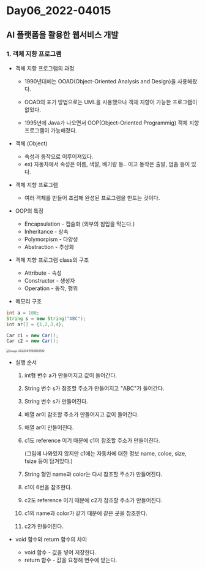# Day06_2022-04015

## AI 플랫폼을 활용한 웹서비스 개발

### 1. 객체 지향 프로그램

- 객체 지향 프로그램의 과정

  - 1990년대에는 OOAD(Object-Oriented Analysis and Design)을 사용해왔다.

  - OOAD의 표기 방법으로는 UML을 사용했으나 객체 지향이 가능한 프로그램이 없었다.

  - 1995년에 Java가 나오면서 OOP(Object-Oriented Programmig) 객체 지향 프로그램이 가능해졌다.

- 객체 (Object)

  - 속성과 동작으로 이루어져있다.
  - ex) 자동차에서 속성은 이름, 색깔, 배기량 등.. 이고 동작은 출발, 멈춤 등이 있다.

- 객체 지향 프로그램

  - 여러 객체를 만들어 조립해 완성된 프로그램을 만드는 것이다.

- OOP의 특징
  - Encapsulation - 캡슐화 (외부의 침입을 막는다.)
  - Inheritance - 상속
  - Polymorpism - 다양성
  - Abstraction - 추상화
- 객체 지향 프로그램 class의 구조
  - Attribute - 속성
  - Constructor - 생성자
  - Operation - 동작, 행위
- 메모리 구조

```java
int a = 100;
String s = new String("ABC");
int ar[] = {1,2,3,4};

Car c1 = new Car();
Car c2 = new Car();
```

<img src="C:\Users\hasun\AppData\Roaming\Typora\typora-user-images\image-20220415150953512.png" alt="image-20220415150953512" style="zoom:50%;" />

- 실행 순서

  1. int형 변수 a가 만들어지고 값이 들어간다.

  2. String 변수 s가 참조할 주소가 만들어지고 "ABC"가 들어간다.

  3. String 변수 s가 만들어진다.

  4. 배열 ar이 참조할 주소가 만들어지고 값이 들어간다.

  5. 배열 ar이 만들어진다.

  6. c1도 reference 이기 때문에 c1이 참조할 주소가 만들어진다.

     (그림에 나와있지 않지만 c1에는 자동차에 대한 정보 name, coloe, size, fsize 등이 담겨있다.)
     
  7. String 형인 name과 color는 다시 참조할 주소가 만들어진다.
  
  8. c1이 6번을 참조한다.
  
  9. c2도 reference 이기 때문에 c2가 참조할 주소가 만들어진다.
  
  10. c1의 name과 color가 같기 때문에 같은 곳을 참조한다.
  
  11. c2가 만들어진다.
  
- void 함수와 return 함수의 차이

  - void 함수 - 값을 넣어 저장한다.
  - return 함수 - 값을 요청해 변수에 받는다.